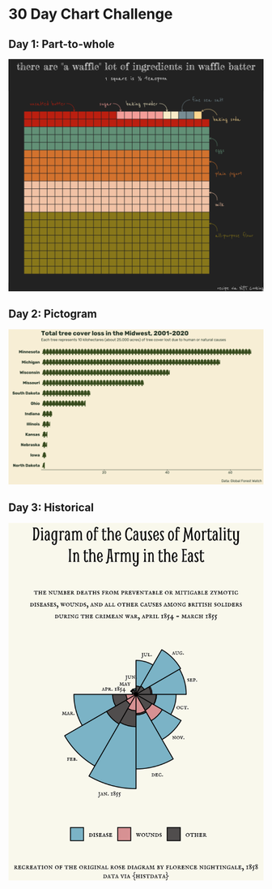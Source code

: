 # 30 Day Chart Challenge

## Day 1: Part-to-whole

![](01_part_to_whole/part_to_whole.png)

## Day 2: Pictogram

![](02_pictogram/pictogram.png)

## Day 3: Historical

![](03_historical/historical.png)